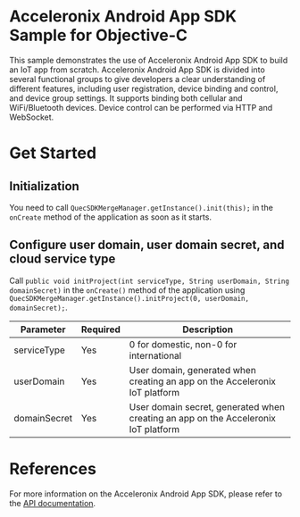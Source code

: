 # Acceleronix Android App SDK Sample for Objective-C
This sample demonstrates the use of Acceleronix Android App SDK to build an IoT app from scratch. Acceleronix Android App SDK is divided into several functional groups to give developers a clear understanding of different features, including user registration, device binding and control, and device group settings. It supports binding both cellular and WiFi/Bluetooth devices. Device control can be performed via HTTP and WebSocket.

# Get Started
## Initialization
You need to call `QuecSDKMergeManager.getInstance().init(this);` in the `onCreate` method of the application as soon as it starts.

## Configure user domain, user domain secret, and cloud service type

Call `public void initProject(int serviceType, String userDomain, String domainSecret)` in the `onCreate()` method of the application using `QuecSDKMergeManager.getInstance().initProject(0, userDomain, domainSecret);`.

| Parameter    | Required | Description                                           |
|--------------|----------|-------------------------------------------------------|
| serviceType  | Yes      | 0 for domestic, non-0 for international               |
| userDomain   | Yes      | User domain, generated when creating an app on the Acceleronix IoT platform |
| domainSecret | Yes      | User domain secret, generated when creating an app on the Acceleronix IoT platform |

# References
For more information on the Acceleronix Android App SDK, please refer to the [API documentation](https://github.com/thridparty-cloud2/quecloud-iot-android-sdk-demo/blob/master/api%E5%88%97%E8%A1%A8.md).
